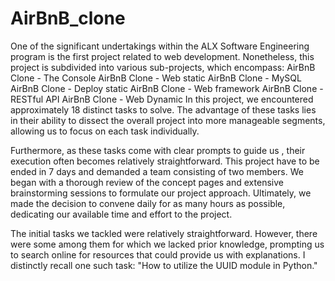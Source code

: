# AirBnB_clone

One of the significant undertakings within the ALX Software Engineering program is the first project related to web development.
Nonetheless, this project is subdivided into various sub-projects, which encompass:
AirBnB Clone - The Console
AirBnB Clone - Web static
AirBnB Clone - MySQL
AirBnB Clone - Deploy static
AirBnB Clone - Web framework
AirBnB Clone - RESTful API
AirBnB Clone - Web Dynamic
In this project, we encountered approximately 18 distinct tasks to solve. The advantage of these tasks lies in their ability to dissect the overall project into more manageable segments, allowing us to focus on each task individually.

Furthermore, as these tasks come with clear prompts to guide us , their execution often becomes relatively straightforward.
This project have to be  ended in 7 days and demanded a team consisting of two members.
We began with a thorough review of the concept pages and extensive brainstorming sessions to formulate our project approach. Ultimately, we made the decision to convene daily for as many hours as possible, dedicating our available time and effort to the project.

The initial tasks we tackled were relatively straightforward. However, there were some among them for which we lacked prior knowledge, prompting us to search online for resources that could provide us with explanations. I distinctly recall one such task: "How to utilize the UUID module in Python."
